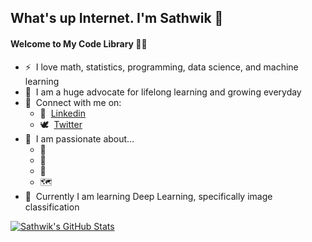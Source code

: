 ## What's up Internet. I'm Sathwik 👋
#### Welcome to My Code Library 👨‍💻 
- ⚡ &nbsp;I love math, statistics, programming, data science, and machine learning
- 🌱 &nbsp;I am a huge advocate for lifelong learning and growing everyday 
- 🤝 &nbsp;Connect with me on: 
  - 🏢  &nbsp;[Linkedin](https://www.linkedin.com/in/sathwik-kesappragada/)
  - 🕊️ &nbsp;[Twitter](https://twitter.com/fratwik)
- 🥰 &nbsp;I am passionate about...
  - 🏀
  - 🎥
  - 🏏
  - 🗺️
- 📝 &nbsp;Currently I am learning Deep Learning, specifically image classification  



[![Sathwik's GitHub Stats](https://github-readme-stats.vercel.app/api?username=sathwikkes&count_private=true&show_icons=true&theme=radical&hide_rank=false)](https://github.com/sathwikkes/github-readme-stats)
